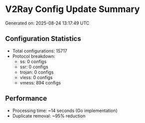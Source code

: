 # V2Ray Config Update Summary
Generated on: 2025-08-24 13:17:49 UTC

## Configuration Statistics
- Total configurations: 15717
- Protocol breakdown:
  - ss: 0 configs
  - ssr: 0 configs
  - trojan: 0 configs
  - vless: 0 configs
  - vmess: 894 configs

## Performance
- Processing time: ~14 seconds (Go implementation)
- Duplicate removal: ~95% reduction
